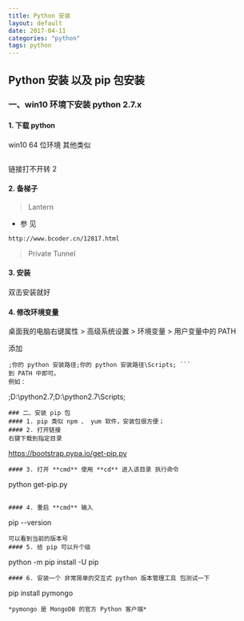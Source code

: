 ```yaml
---
title: Python 安装
layout: default
date: 2017-04-11
categories: "python"
tags: python
---
```

## Python 安装 以及 pip 包安装

### 一、win10 环境下安装 python 2.7.x

####  1. 下载 python
win10 64 位环境 其他类似
``` https://www.python.org/ftp/python/2.7.13/python-2.7.13.amd64.msi
```
链接打不开转 2
#### 2. 备梯子  
> Lantern
 * 参 见
```
http://www.bcoder.cn/12817.html
```

> Private Tunnel

#### 3. 安装
双击安装就好
#### 4. 修改环境变量   
桌面我的电脑右键属性 > 高级系统设置 > 环境变量 > 用户变量中的 PATH

添加
```
;你的 python 安装路径;你的 python 安装路径\Scripts; ```
到 PATH 中即可。
例如：
```
;D:\python2.7;D:\python2.7\Scripts;
```
### 二、安装 pip 包
#### 1. pip 类似 npm 、 yum 软件，安装包很方便；
#### 2. 打开链接
右键下载到指定目录
```
https://bootstrap.pypa.io/get-pip.py
```
#### 3. 打开 **cmd** 使用 **cd** 进入该目录 执行命令
```
python  get-pip.py
```

#### 4. 重启 **cmd** 输入
```
pip --version
```
可以看到当前的版本号
#### 5. 给 pip 可以升个级
```
python -m pip install -U pip
```
#### 6. 安装一个 非常简单的交互式 python 版本管理工具 包测试一下
```
pip install pymongo
```
*pymongo 是 MongoDB 的官方 Python 客户端*
